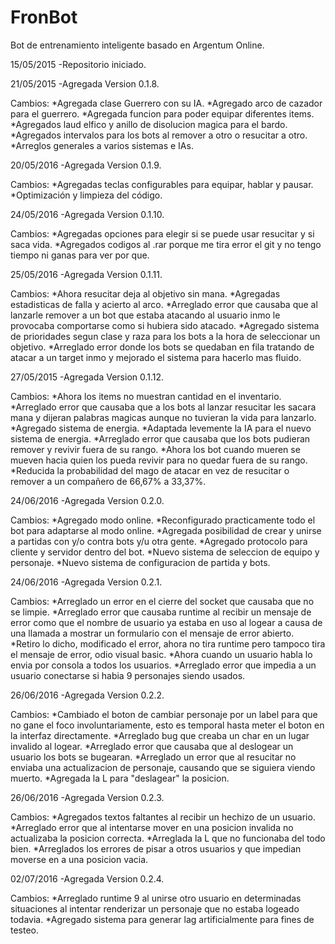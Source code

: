 # FronBot
Bot de entrenamiento inteligente basado en Argentum Online.

15/05/2015
-Repositorio iniciado.

21/05/2015
-Agregada Version 0.1.8.

Cambios:
*Agregada clase Guerrero con su IA.
*Agregado arco de cazador para el guerrero.
*Agregada funcion para poder equipar diferentes items.
*Agregados laud elfico y anillo de disolucion magica para el bardo.
*Agregados intervalos para los bots al remover a otro o resucitar a otro.
*Arreglos generales a varios sistemas e IAs.

20/05/2016
-Agregada Version 0.1.9.

Cambios:
*Agregadas teclas configurables para equipar, hablar y pausar.
*Optimización y limpieza del código.

24/05/2016
-Agregada Version 0.1.10.

Cambios:
*Agregadas opciones para elegir si se puede usar resucitar y si saca vida.
*Agregados codigos al .rar porque me tira error el git y no tengo tiempo ni ganas para ver por que.

25/05/2016
-Agregada Version 0.1.11.

Cambios:
*Ahora resucitar deja al objetivo sin mana.
*Agregadas estadisticas de falla y acierto al arco.
*Arreglado error que causaba que al lanzarle remover a un bot que estaba atacando al usuario inmo le provocaba comportarse como si hubiera sido atacado.
*Agregado sistema de prioridades segun clase y raza para los bots a la hora de seleccionar un objetivo.
*Arreglado error donde los bots se quedaban en fila tratando de atacar a un target inmo y mejorado el sistema para hacerlo mas fluido.

27/05/2015
-Agregada Version 0.1.12.

Cambios:
*Ahora los items no muestran cantidad en el inventario.
*Arreglado error que causaba que a los bots al lanzar resucitar les sacara mana y dijeran palabras magicas aunque no tuvieran la vida para lanzarlo.
*Agregado sistema de energia.
*Adaptada levemente la IA para el nuevo sistema de energia.
*Arreglado error que causaba que los bots pudieran remover y revivir fuera de su rango.
*Ahora los bot cuando mueren se mueven hacia quien los pueda revivir para no quedar fuera de su rango.
*Reducida la probabilidad del mago de atacar en vez de resucitar o remover a un compañero de 66,67% a 33,37%.

24/06/2016
-Agregada Version 0.2.0.

Cambios:
*Agregado modo online.
*Reconfigurado practicamente todo el bot para adaptarse al modo online.
*Agregada posibilidad de crear y unirse a partidas con y/o contra bots y/u otra gente.
*Agregado protocolo para cliente y servidor dentro del bot.
*Nuevo sistema de seleccion de equipo y personaje.
*Nuevo sistema de configuracion de partida y bots.

24/06/2016
-Agregada Version 0.2.1.

Cambios:
*Arreglado un error en el cierre del socket que causaba que no se limpie.
*Arreglado error que causaba runtime al recibir un mensaje de error como que el nombre de usuario ya estaba en uso al logear a causa de una llamada a mostrar un formulario con el mensaje de error abierto.
*Retiro lo dicho, modificado el error, ahora no tira runtime pero tampoco tira el mensaje de error, odio visual basic.
*Ahora cuando un usuario habla lo envia por consola a todos los usuarios.
*Arreglado error que impedia a un usuario conectarse si habia 9 personajes siendo usados.

26/06/2016
-Agregada Version 0.2.2.

Cambios:
*Cambiado el boton de cambiar personaje por un label para que no gane el foco involuntariamente, esto es temporal hasta meter el boton en la interfaz directamente.
*Arreglado bug que creaba un char en un lugar invalido al logear.
*Arreglado error que causaba que al deslogear un usuario los bots se bugearan.
*Arreglado un error que al resucitar no enviaba una actualizacion de personaje, causando que se siguiera viendo muerto.
*Agregada la L para "deslagear" la posicion.

26/06/2016
-Agregada Version 0.2.3.

Cambios:
*Agregados textos faltantes al recibir un hechizo de un usuario.
*Arreglado error que al intentarse mover en una posicion invalida no actualizaba la posicion correcta.
*Arreglada la L que no funcionaba del todo bien.
*Arreglados los errores de pisar a otros usuarios y que impedian moverse en a una posicion vacia.

02/07/2016
-Agregada Version 0.2.4.

Cambios:
*Arreglado runtime 9 al unirse otro usuario en determinadas situaciones al intentar renderizar un personaje que no estaba logeado todavia.
*Agregado sistema para generar lag artificialmente para fines de testeo.
